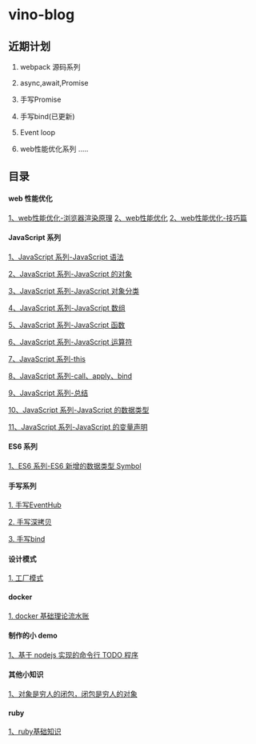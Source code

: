 # vino-blog

## 近期计划

1. webpack 源码系列

2. async,await,Promise

3. 手写Promise

4. 手写bind(已更新)

5. Event loop

6. web性能优化系列 .....

## 目录

#### web 性能优化

[1、web性能优化-浏览器渲染原理](./articles/web性能优化/web性能优化-浏览器渲染原理.md)
[2、web性能优化](./articles/web性能优化/web性能优化.md)
[2、web性能优化-技巧篇](./articles/web性能优化/web性能优化-技巧篇.md)

#### JavaScript 系列

[1、JavaScript 系列-JavaScript 语法](./articles/JavaScript/JavaScript系列-JavaScript语法.md)

[2、JavaScript 系列-JavaScript 的对象](./articles/JavaScript/JavaScript系列-JavaScript的对象.md)

[3、JavaScript 系列-JavaScript 对象分类](./articles/JavaScript/JavaScript系列-JavaScript对象分类.md)

[4、JavaScript 系列-JavaScript 数组](./articles/JavaScript/JavaScript系列-JavaScript数组.md)

[5、JavaScript 系列-JavaScript 函数](./articles/JavaScript/JavaScript系列-JavaScript函数.md)

[6、JavaScript 系列-JavaScript 运算符](./articles/JavaScript/JavaScript系列-JavaScript运算符.md)

[7、JavaScript 系列-this](./articles/JavaScript/JavaScript系列-this.md)

[8、JavaScript 系列-call、apply、bind](./articles/JavaScript/JavaScript系列-Jcall、apply、bind这次真的弄懂了.md)

[9、JavaScript 系列-总结](./articles/JavaScript/JavaScript系列-JavaScript归纳成三个定理.md)

[10、JavaScript 系列-JavaScript 的数据类型](./articles/JavaScript/JavaScript系列-JavaScript的数据类型.md)

[11、JavaScript 系列-JavaScript 的变量声明](./articles/JavaScript/JavaScript系列-JavaScript的变量声明.md)

#### ES6 系列

[1、ES6 系列-ES6 新增的数据类型 Symbol](./articles/ES6/ES6系列-ES6新增的数据类型Symbol.md)

#### 手写系列

[1. 手写EventHub](./articles/手写系列/手写EventHub.md)

[2. 手写深拷贝](./articles/手写系列/手写深拷贝.md)

[3. 手写bind](./articles/手写系列/手写bind.md)

#### 设计模式

[1. 工厂模式](./articles/设计模式/工厂模式.md)

#### docker

[1. docker 基础理论流水账](./articles/docker/docker-基础.md)

#### 制作的小 demo

[1、基于 nodejs 实现的命令行 TODO 程序 ](./articles/demo/基于nodejs实现的命令行TODO程序.md)

#### 其他小知识

[1、对象是穷人的闭包，闭包是穷人的对象](./articles/demo/闭包是穷人的对象，对象是穷人的闭包.md)

#### ruby

[1、ruby基础知识](./articles/ruby/ruby基础.md)
